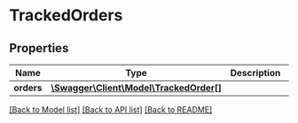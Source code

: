# TrackedOrders

## Properties
Name | Type | Description | Notes
------------ | ------------- | ------------- | -------------
**orders** | [**\Swagger\Client\Model\TrackedOrder[]**](TrackedOrder.md) |  | 

[[Back to Model list]](../README.md#documentation-for-models) [[Back to API list]](../README.md#documentation-for-api-endpoints) [[Back to README]](../README.md)


